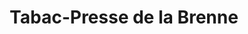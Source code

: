 ---
title: "Tabac-Presse de la Brenne"
url: /vitteaux/tabac-presse-de-la-brenne/
shop: marchand de journaux
---